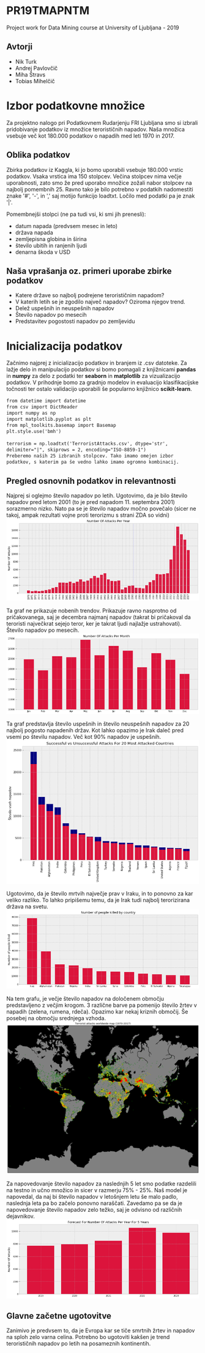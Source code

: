 # PR19TMAPNTM
Project work for Data Mining course at University of Ljubljana - 2019

## Avtorji
- Nik Turk
- Andrej Pavlovčič
- Miha Štravs
- Tobias Mihelčič

# Izbor podatkovne množice
Za projektno nalogo pri Podatkovnem Rudarjenju FRI Ljubljana smo si izbrali pridobivanje podatkov iz množice terorističnih napadov.
Naša množica vsebuje več kot 180.000 podatkov o napadih med leti 1970 in 2017.

## Oblika podatkov
Zbirka podatkov iz Kaggla, ki jo bomo uporabili vsebuje 180.000 vrstic podatkov. Vsaka vrstica ima 150 stolpcev. 
Večina stolpcev nima večje uporabnosti, zato smo že pred uporabo množice zožali nabor stolpcev na najbolj pomembnih 25.
Ravno tako je bilo potrebno v podatkih nadomestiti znake '#', '-', in ',' saj motijo funkcijo loadtxt. Ločilo med podatki pa je znak '|'.

Pomembnejši stolpci (ne pa tudi vsi, ki smi jih prenesli): 
 * datum napada (predvsem mesec in leto)
 * država napada
 * zemljepisna globina in širina
 * število ubitih in ranjenih ljudi
 * denarna škoda v USD

## Naša vprašanja oz. primeri uporabe zbirke podatkov

- Katere države so najbolj podrejene terorističnim napadom?
- V katerih letih se je zgodilo največ napadov? Oziroma njegov trend.
- Delež uspešnih in neuspešnih napadov
- Število napadov po mesecih
- Predstavitev pogostosti napadov po zemljevidu

# Inicializacija podatkov

Začnimo najprej z inicializacijo podatkov in branjem iz .csv datoteke. Za lažje delo in manipulacijo podatkov si bomo pomagali z knjižnicami **pandas** in **numpy** za delo z podatki ter **seaborn** in **matplotlib** za vizualizacijo podatkov. V prihodnje bomo za gradnjo modelov in evaluacijo klasifikacijske točnosti ter ostalo validacijo uporabili še popularno knjižnico **scikit-learn**.

    
	from datetime import datetime
	from csv import DictReader
	import numpy as np
	import matplotlib.pyplot as plt
	from mpl_toolkits.basemap import Basemap
	plt.style.use('bmh')

    terrorism = np.loadtxt('TerroristAttacks.csv', dtype='str', delimiter="|", skiprows = 2, encoding="ISO-8859-1")
	Preberemo naših 25 izbranih stolpcev. Tako imamo omejen izbor podatkov, s katerim pa še vedno lahko imamo ogromno kombinacij.
	
	

## Pregled osnovnih podatkov in relevantnosti

Najprej si oglejmo število napadov po letih. Ugotovimo, da je bilo število napadov pred letom 2001 (to je pred napadom 11. septembra 2001) sorazmerno nizko.
Nato pa se je število napadov močno povečalo (sicer ne takoj, ampak rezultati vojne proti terorizmu s strani ZDA so vidni)
	![attacks per year](pictures/graf1.png)
	
	
Ta graf ne prikazuje nobenih trendov. Prikazuje ravno nasprotno od pričakovanega, saj je decembra najmanj napadov 
(takrat bi pričakoval da teroristi največkrat sejejo teror, ker je takrat ljudi najlažje ustrahovati).
Število napadov po mesecih.
	![število napadov po mesecih](pictures/graf3.png)
	
	
Ta graf predstavlja število uspešnih in število neuspešnih napadov za 20 najbolj pogosto napadenih držav.
Kot lahko opazimo je Irak daleč pred vsemi po številu napadov. Več kot 90% napadov je uspešnih.
	![uspesni/neuspesni top 20](pictures/graf2.png)


Ugotovimo, da je število mrtvih največje prav v Iraku, in to ponovno za kar veliko razliko. To lahko pripišemu temu, da je Irak tudi najbolj terorizirana država na svetu.
	![število mrtvih po državah](pictures/graf4.png)

	
Na tem grafu, je večje število napadov na določenem območju predstavljeno z večjim krogom. 3 različne barve pa pomenijo število žrtev v napadih (zelena, rumena, rdeča).
Opazimo kar nekaj kriznih območij. Še posebej na območju srednjega vzhoda.
	![zemljevid napadov](pictures/graf5.png)

Za napovedovanje število napadov za naslednjih 5 let smo podatke razdelili na testno in učno množico 
in sicer v razmerju 75% - 25%. Naš model je napovedal, da naj bi število napadov v letošnjem letu še malo padlo, naslednja
leta pa bo začelo ponovno naraščati. Zavedamo pa se da je napovedovanje število napadov zelo težko, saj je odvisno od različnih
dejavnikov.
	![napoved_napadov](pictures/graf6.png)

## Glavne začetne ugotovitve

Zanimivo je predvsem to, da je Evropa kar se tiče smrtnih žrtev in napadov na sploh zelo varna celina. 
Potrebno bo ugotoviti kakšen je trend terorističnih napadov po letih na posameznih kontinentih.

